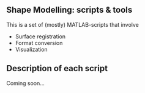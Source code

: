 <h2>Shape Modelling: scripts & tools</h2>
<p>This is a set of (mostly) MATLAB-scripts that involve</p>
<ul>

<li>Surface registration</li>
<li>Format conversion</li>
<li>Visualization</li>
</ul>

<h2>Description of each script</h2>
Coming soon...

